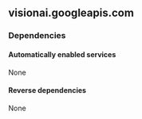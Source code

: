 ## visionai.googleapis.com

### Dependencies

#### Automatically enabled services

None

#### Reverse dependencies

None
